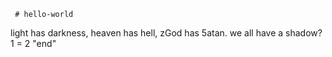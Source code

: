      # hello-world
light has darkness,  heaven has hell, zGod has 5atan. we all have a shadow? 1 = 2 "end" 

